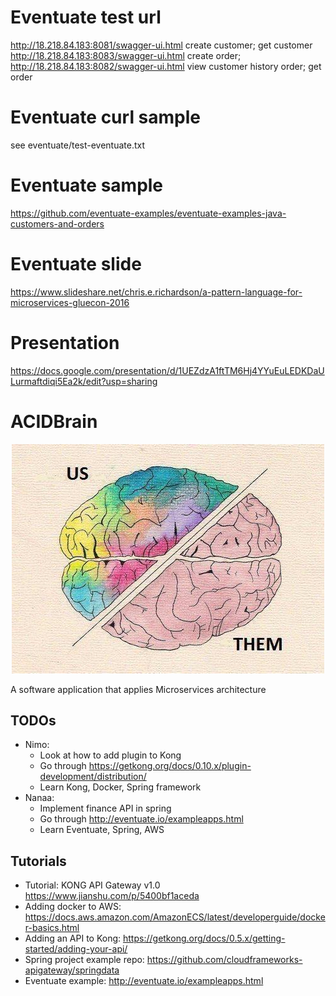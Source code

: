 # Eventuate test url
http://18.218.84.183:8081/swagger-ui.html create customer; get customer 
http://18.218.84.183:8083/swagger-ui.html create order; 
http://18.218.84.183:8082/swagger-ui.html view customer history order; get order
# Eventuate curl sample
see eventuate/test-eventuate.txt
# Eventuate sample
https://github.com/eventuate-examples/eventuate-examples-java-customers-and-orders
# Eventuate slide
https://www.slideshare.net/chris.e.richardson/a-pattern-language-for-microservices-gluecon-2016
# Presentation
https://docs.google.com/presentation/d/1UEZdzA1ftTM6Hj4YYuEuLEDKDaULurmaftdiqi5Ea2k/edit?usp=sharing
# ACIDBrain

<p style="text-align: center">
    <img src="assets/README-263fd.png"></img>
</p>

A software application that applies Microservices architecture

## TODOs

- Nimo:
    - Look at how to add plugin to Kong
    - Go through https://getkong.org/docs/0.10.x/plugin-development/distribution/
    - Learn Kong, Docker, Spring framework
- Nanaa:
    - Implement finance API in spring
    - Go through http://eventuate.io/exampleapps.html
    - Learn Eventuate, Spring, AWS

## Tutorials

- Tutorial: KONG API Gateway v1.0 https://www.jianshu.com/p/5400bf1aceda
- Adding docker to AWS: https://docs.aws.amazon.com/AmazonECS/latest/developerguide/docker-basics.html
- Adding an API to Kong: https://getkong.org/docs/0.5.x/getting-started/adding-your-api/
- Spring project example repo: https://github.com/cloudframeworks-apigateway/springdata
- Eventuate example: http://eventuate.io/exampleapps.html
